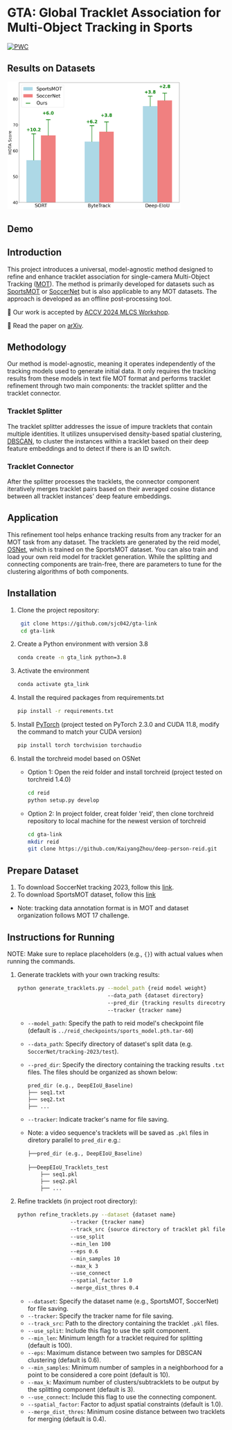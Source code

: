 # GTA: Global Tracklet Association for Multi-Object Tracking in Sports

[![PWC](https://img.shields.io/endpoint.svg?url=https://paperswithcode.com/badge/gta-global-tracklet-association-for-multi/multi-object-tracking-on-sportsmot)](https://paperswithcode.com/sota/multi-object-tracking-on-sportsmot?p=gta-global-tracklet-association-for-multi)

## Results on Datasets

<img src="demo_media/HOTA_comparison_scatter_final.png" alt="Performance Comparison" width="400">

## Demo


## Introduction

This project introduces a universal, model-agnostic method designed to refine and enhance tracklet association for single-camera Multi-Object Tracking ([MOT](https://motchallenge.net/)). The method is primarily developed for datasets such as [SportsMOT](https://github.com/MCG-NJU/SportsMOT) or [SoccerNet](https://github.com/SoccerNet/sn-tracking) but is also applicable to any MOT datasets. The approach is developed as an offline post-processing tool.

🎉 Our work is accepted by [ACCV 2024 MLCS Workshop](https://accv-mlcsa-2024.sunyai.com/index.html).

📄 Read the paper on [arXiv](https://arxiv.org/abs/2411.08216).
<!-- TODO: add results on datasets -->

## Methodology

Our method is model-agnostic, meaning it operates independently of the tracking models used to generate initial data. It only requires the tracking results from these models in text file MOT format and performs tracklet refinement through two main components: the tracklet splitter and the tracklet connector.

### Tracklet Splitter
<!-- TODO: add image to showcase a tracklet containing multiple identity -->
<!-- TODO: add clustering feature visualization -->

The tracklet splitter addresses the issue of impure tracklets that contain multiple identities. It utilizes unsupervised density-based spatial clustering, [DBSCAN](https://cdn.aaai.org/KDD/1996/KDD96-037.pdf), to cluster the instances within a tracklet based on their deep feature embeddings and to detect if there is an ID switch.

### Tracklet Connector

After the splitter processes the tracklets, the connector component iteratively merges tracklet pairs based on their averaged cosine distance between all tracklet instances' deep feature embeddings.

## Application

This refinement tool helps enhance tracking results from any tracker for an MOT task from any dataset. The tracklets are generated by the reid model, [OSNet](https://github.com/KaiyangZhou/deep-person-reid), which is trained on the SportsMOT dataset. You can also train and load your own reid model for tracklet generation. While the splitting and connecting components are train-free, there are parameters to tune for the clustering algorithms of both components.

## Installation

1. Clone the project repository:
   ```bash
    git clone https://github.com/sjc042/gta-link
    cd gta-link
    ```
3. Create a Python environment with version 3.8
    ```bash
    conda create -n gta_link python=3.8
    ```
4. Activate the environment
    ```bash
    conda activate gta_link
    ```
5. Install the required packages from requirements.txt
    ```bash
    pip install -r requirements.txt
    ```

6. Install [PyTorch](https://pytorch.org/get-started/locally/) (project tested on PyTorch 2.3.0 and CUDA 11.8, modify the command to match your CUDA version)
    ```bash
    pip install torch torchvision torchaudio
    ```

7. Install the torchreid model based on OSNet
    - Option 1:
    Open the reid folder and install torchreid (project tested on torchreid 1.4.0)
        ```bash
        cd reid
        python setup.py develop
        ```
    - Option 2:
    In project folder, creat folder 'reid', then clone torchreid repository to local machine for the newest version of torchreid
        ```bash
        cd gta-link
        mkdir reid
        git clone https://github.com/KaiyangZhou/deep-person-reid.git
        ```


## Prepare Dataset
1. To download SoccerNet tracking 2023, follow this [link](https://github.com/SoccerNet/sn-tracking?tab=readme-ov-file).
2. To download SportsMOT dataset, follow this [link](https://github.com/MCG-NJU/SportsMOT)

* Note: tracking data annotation format is in MOT and dataset organization follows MOT 17 challenge.


## Instructions for Running
NOTE:
Make sure to replace placeholders (e.g., `{}`) with actual values when running the commands.

1. Generate tracklets with your own tracking results:
    ```bash
    python generate_tracklets.py --model_path {reid model weight}
                                 --data_path {dataset directory}
                                 --pred_dir {tracking results direcotry}
                                 --tracker {tracker name}
    ```
    - `--model_path`: Specify the path to reid model's checkpoint file (default is `../reid_checkpoints/sports_model.pth.tar-60`)
    - `--data_path`: Specify directory of dataset's split data (e.g. `SoccerNet/tracking-2023/test`).
    - `--pred_dir`: Specify the directory containing the tracking results `.txt` files. The files should be organized as shown below:

        ```
        pred_dir (e.g., DeepEIoU_Baseline)
        ├── seq1.txt
        ├── seq2.txt
        ├── ...
        ```
    - `--tracker`: Indicate tracker's name for file saving.
    - Note: a video sequence's tracklets will be saved as  `.pkl` files in diretory parallel to `pred_dir` e.g.:
    
        ```
        ├──pred_dir (e.g., DeepEIoU_Baseline)

        ├──DeepEIoU_Tracklets_test
            ├── seq1.pkl
            ├── seq2.pkl
            ├── ...
        ```

2. Refine tracklets (in project root directory):
    ```bash
    python refine_tracklets.py --dataset {dataset name}
                     --tracker {tracker name}
                     --track_src {source directory of tracklet pkl files}
                     --use_split
                     --min_len 100
                     --eps 0.6
                     --min_samples 10
                     --max_k 3
                     --use_connect
                     --spatial_factor 1.0
                     --merge_dist_thres 0.4
    ```
    - `--dataset`: Specify the dataset name (e.g., SportsMOT, SoccerNet) for file saving.
    - `--tracker`: Specify the tracker name for file saving.
    - `--track_src`: Path to the directory containing the tracklet `.pkl` files.
    - `--use_split`: Include this flag to use the split component.
    - `--min_len`: Minimum length for a tracklet required for splitting (default is 100).
    - `--eps`: Maximum distance between two samples for DBSCAN clustering (default is 0.6).
    - `--min_samples`: Minimum number of samples in a neighborhood for a point to be considered a core point (default is 10).
    - `--max_k`: Maximum number of clusters/subtracklets to be output by the splitting component (default is 3).
    - `--use_connect`: Include this flag to use the connecting component.
    - `--spatial_factor`: Factor to adjust spatial constraints (default is 1.0).
    - `--merge_dist_thres`: Minimum cosine distance between two tracklets for merging (default is 0.4).
